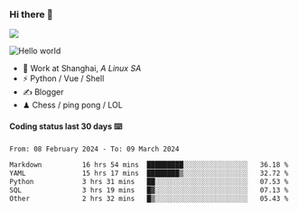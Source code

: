 ### Hi there 👋
![](https://komarev.com/ghpvc/?username=Xuhandsome)


<img src="https://github-readme-stats.vercel.app/api?username=XuHandsome&show_icons=true&theme=merko" alt="Hello world">

<br/>

- 🍻  Work at Shanghai, _A Linux SA_
- ⚡  Python / Vue / Shell
- ✍️  Blogger
- ♟  Chess / ping pong / LOL

#### Coding status last 30 days ⌨️

<!--START_SECTION:waka-->

```txt
From: 08 February 2024 - To: 09 March 2024

Markdown          16 hrs 54 mins  █████████░░░░░░░░░░░░░░░░   36.18 %
YAML              15 hrs 17 mins  ████████▒░░░░░░░░░░░░░░░░   32.72 %
Python            3 hrs 31 mins   ██░░░░░░░░░░░░░░░░░░░░░░░   07.53 %
SQL               3 hrs 19 mins   █▓░░░░░░░░░░░░░░░░░░░░░░░   07.13 %
Other             2 hrs 32 mins   █▒░░░░░░░░░░░░░░░░░░░░░░░   05.43 %
```

<!--END_SECTION:waka-->
